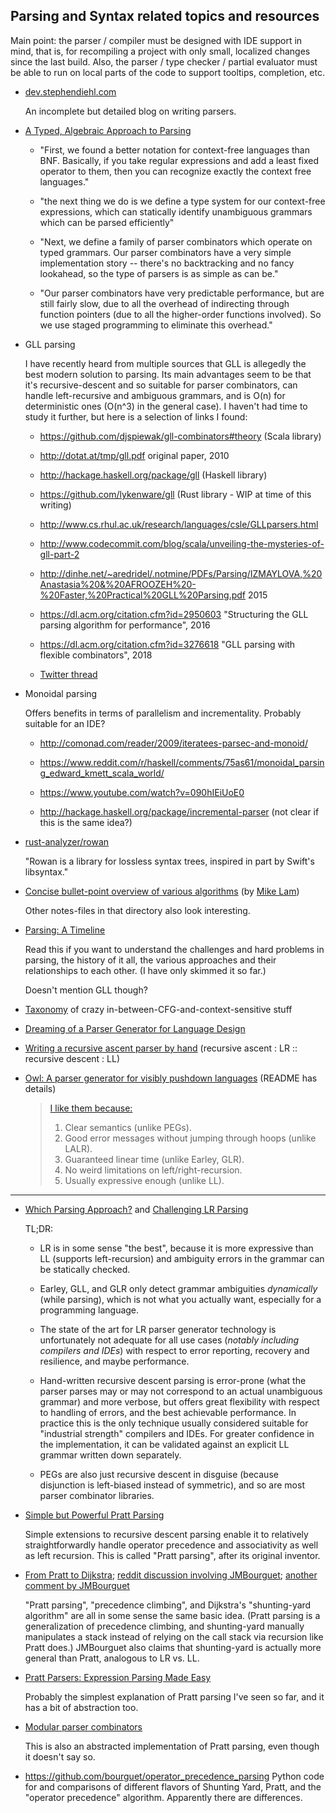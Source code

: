 ## Parsing and Syntax related topics and resources

Main point: the parser / compiler must be designed with IDE support in mind, that is, for recompiling a project with only small, localized changes since the last build. Also, the parser / type checker / partial evaluator must be able to run on local parts of the code to support tooltips, completion, etc. 

 * [dev.stephendiehl.com](http://dev.stephendiehl.com/fun/index.html)
   
   An incomplete but detailed blog on writing parsers.

 * [A Typed, Algebraic Approach to Parsing](http://semantic-domain.blogspot.com/2018/07/a-typed-algebraic-approach-to-parsing.html)
   
   * "First, we found a better notation for context-free languages than BNF. Basically, if you take regular expressions and add a least fixed operator to them, then you can recognize exactly the context free languages."
   
   * "the next thing we do is we define a type system for our context-free expressions, which can statically identify unambiguous grammars which can be parsed efficiently"
   
   * "Next, we define a family of parser combinators which operate on typed grammars. Our parser combinators have a very simple implementation story -- there's no backtracking and no fancy lookahead, so the type of parsers is as simple as can be."
   
   * "Our parser combinators have very predictable performance, but are still fairly slow, due to all the overhead of indirecting through function pointers (due to all the higher-order functions involved). So we use staged programming to eliminate this overhead."
   
 * GLL parsing
   
   I have recently heard from multiple sources that GLL is allegedly the best modern solution to parsing. Its main advantages seem to be that it's recursive-descent and so suitable for parser combinators, can handle left-recursive and ambiguous grammars, and is O(n) for deterministic ones (O(n^3) in the general case). I haven't had time to study it further, but here is a selection of links I found:
   
     * https://github.com/djspiewak/gll-combinators#theory (Scala library)
     
     * http://dotat.at/tmp/gll.pdf original paper, 2010
     
     * http://hackage.haskell.org/package/gll (Haskell library)
     
     * https://github.com/lykenware/gll (Rust library - WIP at time of this writing)
     
     * http://www.cs.rhul.ac.uk/research/languages/csle/GLLparsers.html
     
     * http://www.codecommit.com/blog/scala/unveiling-the-mysteries-of-gll-part-2
     
     * http://dinhe.net/~aredridel/.notmine/PDFs/Parsing/IZMAYLOVA,%20Anastasia%20&%20AFROOZEH%20-%20Faster,%20Practical%20GLL%20Parsing.pdf 2015
     
     * https://dl.acm.org/citation.cfm?id=2950603 "Structuring the GLL parsing algorithm for performance", 2016
     
     * https://dl.acm.org/citation.cfm?id=3276618 "GLL parsing with flexible combinators", 2018
     
     * [Twitter thread](https://twitter.com/glaebhoerl/status/1061592404514476032)
 
 * Monoidal parsing
 
   Offers benefits in terms of parallelism and incrementality. Probably suitable for an IDE?
   
     * http://comonad.com/reader/2009/iteratees-parsec-and-monoid/
     
     * https://www.reddit.com/r/haskell/comments/75as61/monoidal_parsing_edward_kmett_scala_world/
     
     * https://www.youtube.com/watch?v=090hIEiUoE0
     
     * http://hackage.haskell.org/package/incremental-parser (not clear if this is the same idea?)

 * [rust-analyzer/rowan](https://github.com/rust-analyzer/rowan)
   
   "Rowan is a library for lossless syntax trees, inspired in part by Swift's libsyntax."
   
 * [Concise bullet-point overview of various algorithms](https://w3.cs.jmu.edu/lam2mo/cs630_2015_01/files/09-parsing3.txt) (by [Mike Lam](https://w3.cs.jmu.edu/lam2mo/))
 
   Other notes-files in that directory also look interesting.
   
 * [Parsing: A Timeline](https://jeffreykegler.github.io/personal/timeline_v3)
 
   Read this if you want to understand the challenges and hard problems in parsing, the history of it all, the various approaches and their relationships to each other. (I have only skimmed it so far.)
   
   Doesn't mention GLL though?
   
 * [Taxonomy](https://internals.rust-lang.org/t/proposal-grammar-working-group/8442/46) of crazy in-between-CFG-and-context-sensitive stuff
 
 * [Dreaming of a Parser Generator for Language Design](https://blog.adamant-lang.org/2019/dreaming-of-a-parser-generator/)
 
 * [Writing a recursive ascent parser by hand](https://www.abubalay.com/blog/2018/04/08/recursive-ascent) (recursive ascent : LR :: recursive descent : LL)

 * [Owl: A parser generator for visibly pushdown languages](https://github.com/ianh/owl) (README has details)
   
   > [I like them because:](https://twitter.com/arntzenius/status/1379213972222705664)
   > 1. Clear semantics (unlike PEGs).
   > 2. Good error messages without jumping through hoops (unlike LALR).
   > 3. Guaranteed linear time (unlike Earley, GLR).
   > 4. No weird limitations on left/right-recursion.
   > 5. Usually expressive enough (unlike LL).
   
-----
 
 * [Which Parsing Approach?](https://tratt.net/laurie/blog/entries/which_parsing_approach.html) and [Challenging LR Parsing](https://rust-analyzer.github.io/blog/2020/09/16/challeging-LR-parsing.html)
 
   TL;DR:
   
    * LR is in some sense "the best", because it is more expressive than LL (supports left-recursion) and ambiguity errors in the grammar can be statically checked.
    
    * Earley, GLL, and GLR only detect grammar ambiguities *dynamically* (while parsing), which is not what you actually want, especially for a programming language.

    * The state of the art for LR parser generator technology is unfortunately not adequate for all use cases (*notably including compilers and IDEs*) with respect to error reporting, recovery and resilience, and maybe performance.
    
    * Hand-written recursive descent parsing is error-prone (what the parser parses may or may not correspond to an actual unambiguous grammar) and more verbose, but offers great flexibility with respect to handling of errors, and the best achievable performance. In practice this is the only technique usually considered suitable for "industrial strength" compilers and IDEs. For greater confidence in the implementation, it can be validated against an explicit LL grammar written down separately.
    
    * PEGs are also just recursive descent in disguise (because disjunction is left-biased instead of symmetric), and so are most parser combinator libraries.
    
 * [Simple but Powerful Pratt Parsing](https://matklad.github.io/2020/04/13/simple-but-powerful-pratt-parsing.html)
 
    Simple extensions to recursive descent parsing enable it to relatively straightforwardly handle operator precedence and associativity as well as left recursion. This is called "Pratt parsing", after its original inventor.
    
 * [From Pratt to Dijkstra](https://matklad.github.io/2020/04/15/from-pratt-to-dijkstra.html); [reddit discussion involving JMBourguet](https://old.reddit.com/r/oilshell/comments/5l70p7/pratt_parsing_and_precedence_climbing_are_the/dfqolgw/); [another comment by JMBourguet](https://old.reddit.com/r/rust/comments/g0eusf/blog_post_simple_but_powerful_pratt_parsing/fnaz4g6/?context=1)
 
   "Pratt parsing", "precedence climbing", and Dijkstra's "shunting-yard algorithm" are all in some sense the same basic idea. (Pratt parsing is a generalization of precedence climbing, and shunting-yard manually manipulates a stack instead of relying on the call stack via recursion like Pratt does.) JMBourguet also claims that shunting-yard is actually more general than Pratt, analogous to LR vs. LL.
   
 * [Pratt Parsers: Expression Parsing Made Easy](https://journal.stuffwithstuff.com/2011/03/19/pratt-parsers-expression-parsing-made-easy/)
   
   Probably the simplest explanation of Pratt parsing I've seen so far, and it has a bit of abstraction too.
   
 * [Modular parser combinators](https://ptival.github.io/2017/02/25/modular-parser-combinators/)
 
   This is also an abstracted implementation of Pratt parsing, even though it doesn't say so.
   
 * https://github.com/bourguet/operator_precedence_parsing Python code for and comparisons of different flavors of Shunting Yard, Pratt, and the "operator precedence" algorithm. Apparently there are differences.
